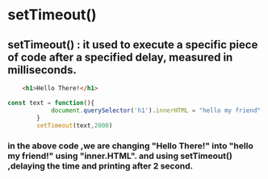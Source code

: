# setTimeout()
## setTimeout() : it used to execute a specific piece of code after a specified delay, measured in milliseconds.

```html
    <h1>Hello There!</h1>
```
```js
const text = function(){
            document.querySelector('h1').innerHTML = "hello my friend"
        }
        setTimeout(text,2000)
```
### in the above code ,we are changing "Hello There!" into "hello my friend!" using "inner.HTML". and using setTimeout() ,delaying the time and printing after 2 second.
